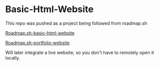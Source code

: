 # Basic-Html-Website

This repo was pushed as a project being followed from roadmap.sh

[Roadmap.sh-basic-html-website](https://roadmap.sh/projects/basic-html-website)

[Roadmap.sh-portfolio-website](https://roadmap.sh/projects/portfolio-website)

Will later integrate a live website, so you don't have to remotely open it locally.
